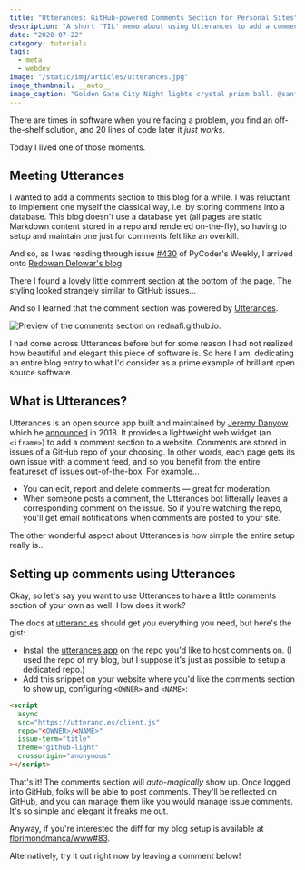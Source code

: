 ```yaml
---
title: "Utterances: GitHub-powered Comments Section for Personal Sites"
description: "A short 'TIL' memo about using Utterances to add a comments section to your website, powered by GitHub issues."
date: "2020-07-22"
category: tutorials
tags:
  - meta
  - webdev
image: "/static/img/articles/utterances.jpg"
image_thumbnail: __auto__
image_caption: "Golden Gate City Night lights crystal prism ball. @sanfrancisco, unsplash.com."
---
```


There are times in software when you're facing a problem, you find an off-the-shelf solution, and 20 lines of code later it _just works_.

Today I lived one of those moments.

## Meeting Utterances

I wanted to add a comments section to this blog for a while. I was reluctant to implement one myself the classical way, i.e. by storing commens into a database. This blog doesn't use a database yet (all pages are static Markdown content stored in a repo and rendered on-the-fly), so having to setup and maintain one just for comments felt like an overkill.

And so, as I was reading through issue [#430](https://pycoders.com/issues/430) of PyCoder's Weekly, I arrived onto [Redowan Delowar's blog](https://rednafi.github.io/digressions/python/2020/07/03/python-mixins.html).

There I found a lovely little comment section at the bottom of the page. The styling looked strangely similar to GitHub issues...

And so I learned that the comment section was powered by [Utterances](https://utteranc.es/).

![Preview of the comments section on `rednafi.github.io`.](/static/img/articles/utterances-rednafi.png)

I had come across Utterances before but for some reason I had not realized how beautiful and elegant this piece of software is. So here I am, dedicating an entire blog entry to what I'd consider as a prime example of brilliant open source software.

## What is Utterances?

Utterances is an open source app built and maintained by [Jeremy Danyow](https://github.com/jdanyow) which he [announced](https://danyow.net/using-github-issues-for-blog-comments/) in 2018. It provides a lightweight web widget (an `<iframe>`) to add a comment section to a website. Comments are stored in issues of a GitHub repo of your choosing. In other words, each page gets its own issue with a comment feed, and so you benefit from the entire featureset of issues out-of-the-box. For example...

- You can edit, report and delete comments — great for moderation.
- When someone posts a comment, the Utterances bot litterally leaves a corresponding comment on the issue. So if you're watching the repo, you'll get email notifications when comments are posted to your site.

The other wonderful aspect about Utterances is how simple the entire setup really is...

## Setting up comments using Utterances

Okay, so let's say you want to use Utterances to have a little comments section of your own as well. How does it work?

The docs at [utteranc.es](https://utteranc.es) should get you everything you need, but here's the gist:

- Install the [utterances app](https://github.com/apps/utterances) on the repo you'd like to host comments on. (I used the repo of my blog, but I suppose it's just as possible to setup a dedicated repo.)
- Add this snippet on your website where you'd like the comments section to show up, configuring `<OWNER>` and `<NAME>`:

```html
<script
  async
  src="https://utteranc.es/client.js"
  repo="<OWNER>/<NAME>"
  issue-term="title"
  theme="github-light"
  crossorigin="anonymous"
></script>
```

That's it! The comments section will _auto-magically_ show up. Once logged into GitHub, folks will be able to post comments. They'll be reflected on GitHub, and you can manage them like you would manage issue comments. It's so simple and elegant it freaks me out.

Anyway, if you're interested the diff for my blog setup is available at [florimondmanca/www#83](https://github.com/florimondmanca/www/pull/83).

Alternatively, try it out right now by leaving a comment below!
